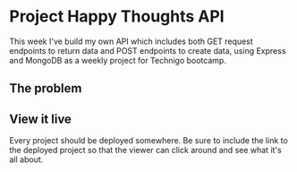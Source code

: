 # Project Happy Thoughts API

This week I've build my own API which includes both GET request endpoints to return data and POST endpoints to create data, using Express and MongoDB as a weekly project for Technigo bootcamp.

## The problem



## View it live

Every project should be deployed somewhere. Be sure to include the link to the deployed project so that the viewer can click around and see what it's all about.

